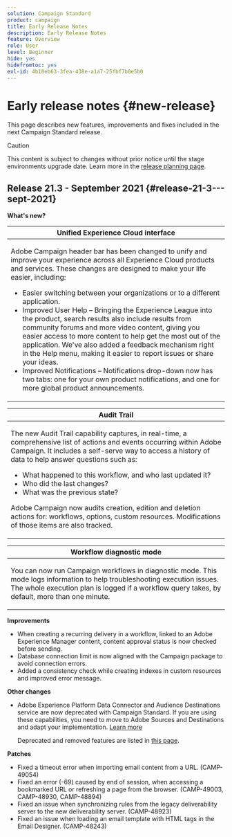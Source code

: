 ```yaml
---
solution: Campaign Standard
product: campaign
title: Early Release Notes
description: Early Release Notes
feature: Overview
role: User
level: Beginner
hide: yes
hidefromtoc: yes
exl-id: 4b10eb63-3fea-438e-a1a7-25fbf7b0e5b0
---
```

# Early release notes {#new-release}

This page describes new features, improvements and fixes included in the next Campaign Standard release.

>[!CAUTION]
>
> This content is subject to changes without prior notice until the stage environments upgrade date. Learn more in the [release planning page](../../rn/using/release-planning.md).
>

## Release 21.3 - September 2021 {#release-21-3---sept-2021}


**What's new?**


<table> 
<thead> 
<tr> 
<th> <strong>Unified Experience Cloud interface</strong><br /> </th> 
</tr> 
</thead> 
<tbody> 
<tr> 
<td>
<p>Adobe Campaign header bar has been changed to unify and improve your experience across all Experience Cloud products and services. These changes are designed to make your life easier, including:</p>
<ul>
<li>Easier switching between your organizations or to a different application.</li>
<li>Improved User Help – Bringing the Experience League into the product, search results also include results from community forums and more video content, giving you easier access to more content to help get the most out of the application. We've also added a feedback mechanism right in the Help menu, making it easier to report issues or share your ideas.</li>
<li>Improved Notifications – Notifications drop-down now has two tabs: one for your own product notifications, and one for more global product announcements.</li>
</ul>
<!--<p>For more information refer to the <a href="../../start/using/interface-description.md#top-bar">detailed documentation</a>.
</p>-->
</td> 
</tr> 
</tbody> 
</table>

<table> 
<thead> 
<tr> 
<th> <strong>Audit Trail</strong><br /> </th> 
</tr> 
</thead> 
<tbody> 
<tr> 
<td>
<p>The new Audit Trail capability captures, in real-time, a comprehensive list of actions and events occurring within Adobe Campaign. It includes a self-serve way to access a history of data to help answer questions such as:</p>
<ul>
<li>What happened to this workflow, and who last updated it?</li>
<li>Who did the last changes?</li>
<li>What was the previous state?</li>
</ul>
<p>Adobe Campaign now audits creation, edition and deletion actions for: workflows, options, custom resources. Modifications of those items are also tracked.</p>
<!--<p>For more information refer to the <a href="../../administration/using/audit.md">detailed documentation</a>.
</p>-->
</td> 
</tr> 
</tbody> 
</table>


<table> 
<thead> 
<tr> 
<th> <strong>Workflow diagnostic mode</strong><br /> </th> 
</tr> 
</thead> 
<tbody> 
<tr> 
<td>
<p>You can now run Campaign workflows in diagnostic mode. This mode logs information to help troubleshooting execution issues. The whole execution plan is logged if a workflow query takes, by default, more than one minute.</p>
<!--<p>For more information refer to the <a href="../../administration/using/audit.md">detailed documentation</a>.
</p>-->
</td> 
</tr> 
</tbody> 
</table>

**Improvements**

* When creating a recurring delivery in a workflow, linked to an Adobe Experience Manager content, content approval status is now checked before sending.
* Database connection limit is now aligned with the Campaign package to avoid connection errors.
* Added a consistency check while creating indexes in custom resources and improved error message.

**Other changes**

* Adobe Experience Platform Data Connector and Audience Destinations service are now deprecated with Campaign Standard. If you are using these capabilities, you need to move to Adobe Sources and Destinations and adapt your implementation. [Learn more](../../integrating/using/get-started-sources-destinations.md)

    Deprecated and removed features are listed in [this page](deprecated-features.md).

**Patches**

* Fixed a timeout error when importing email content from a URL. (CAMP-49054)
* Fixed an error (-69) caused by end of session, when accessing a bookmarked URL or refreshing a page from the browser. (CAMP-49003, CAMP-48930, CAMP-48894)
* Fixed an issue when synchronizing rules from the legacy deliverability server to the new deliverability server. (CAMP-48923)
* Fixed an issue when loading an email template with HTML tags in the Email Designer. (CAMP-48243)
